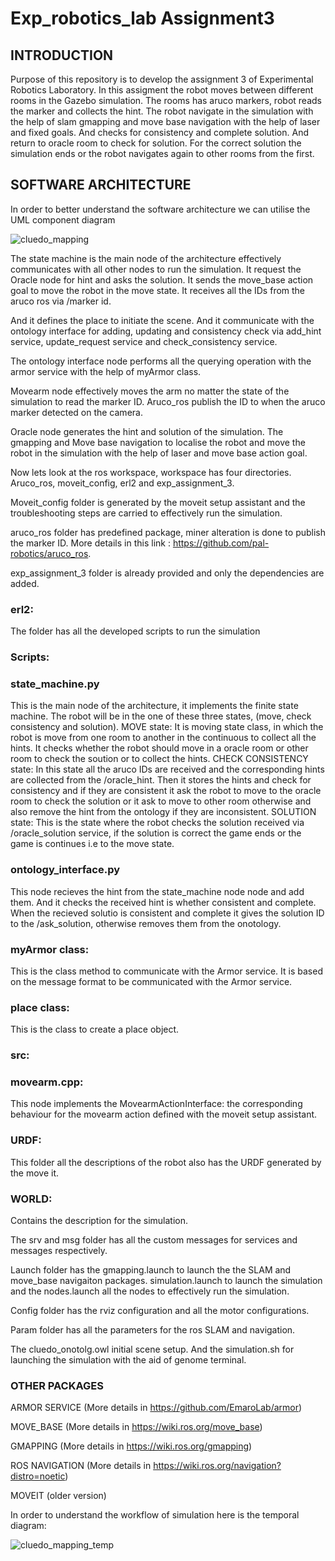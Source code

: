 # Exp_robotics_lab Assignment3
## INTRODUCTION
Purpose of this repository is to develop the assignment 3 of Experimental Robotics Laboratory. In this assigment the robot moves between different rooms in the Gazebo simulation. The rooms has aruco markers, robot reads the marker and collects the hint. The robot navigate in the simulation with the help of slam gmapping and move base navigation with the help of laser and fixed goals. And checks for consistency and complete solution. And return to oracle room to check for solution. For the correct solution the simulation ends or the robot navigates again to other rooms from the first.

## SOFTWARE ARCHITECTURE
In order to better understand the software architecture we can utilise the UML component diagram

![cluedo_mapping](https://user-images.githubusercontent.com/82164428/219997455-ae5f1b28-13f5-4b94-b0a2-33d4bc6ebafd.jpg)

The state machine is the main node of the architecture effectively communicates with all other nodes to run the simulation. It request the Oracle node for hint and asks the solution. It sends the move_base action goal to move the robot in the move state. It receives all the IDs from the aruco ros via /marker id. 

And it defines the place to initiate the scene. And it communicate with the ontology interface for adding, updating and consistency check via add_hint service, update_request service and check_consistency service.  

The ontology interface node performs all the querying operation with the armor service with the help of myArmor class.

Movearm node effectively moves the arm no matter the state of the simulation to read the marker ID. Aruco_ros publish the ID to when the aruco marker detected on the camera. 

Oracle node generates the hint and solution of the simulation. The gmapping and Move base navigation to localise the robot and move the robot in the simulation with the help of laser and move base action goal. 

Now lets look at the ros workspace, workspace has four directories. Aruco_ros, moveit_config, erl2 and exp_assignment_3.

Moveit_config folder is generated by the moveit setup assistant and the troubleshooting steps are carried to effectively run the simulation. 

aruco_ros folder has predefined package, miner alteration is done to publish the marker ID. More details in this link : https://github.com/pal-robotics/aruco_ros.

exp_assignment_3 folder is already provided and only the dependencies are added.

### erl2:
The folder has all the developed scripts to run the simulation

### Scripts:
### state_machine.py 
This is the main node of the architecture, it implements the finite state machine. The robot will be in the one of these three states, (move, check consistency and solution).
MOVE state: It is moving state class, in which the robot is move from one room to another in the continuous to collect all the hints. It checks whether the robot should move in a oracle room or other room to check the soution or to collect the hints. 
CHECK CONSISTENCY state: In this state all the aruco IDs are received and the corresponding hints are collected from the /oracle_hint. Then it stores the hints and check for consistency and if they are consistent it ask the robot to move to the oracle room to check the solution or it ask to move to other room otherwise and also remove the hint from the ontology if they are inconsistent.
SOLUTION state: This is the state where the robot checks the solution received via /oracle_solution service, if the solution is correct the game ends or the game is continues i.e to the move state.

### ontology_interface.py
This node recieves the hint from the state_machine node node and add them. And it checks the received hint is whether consistent and complete. When the recieved solutio is consistent and complete it gives the solution ID to the /ask_solution, otherwise removes them from the onotology. 

### myArmor class:
This is the class method to communicate with the Armor service. It is based on the message format to be communicated with the Armor service.

### place class:
This is the class to create a place object.

### src:
### movearm.cpp:
This node implements the MovearmActionInterface: the corresponding behaviour for the movearm action defined with the moveit setup assistant.

### URDF:
This folder all the descriptions of the robot also has the URDF generated by the move it.
     
### WORLD:
Contains the description for the simulation.

The srv and msg folder has all the custom messages for services and messages respectively.

Launch folder has the gmapping.launch to launch the the SLAM and move_base navigaiton packages. simulation.launch to launch the simulation and the nodes.launch all the nodes to effectively run the simulation.

Config folder has the rviz configuration and all the motor configurations.

Param folder has all the parameters for the ros SLAM  and navigation. 

The cluedo_onotolg.owl initial scene setup. And the simulation.sh for launching the simulation with the aid of genome terminal.

### OTHER PACKAGES 
ARMOR SERVICE (More details in https://github.com/EmaroLab/armor)

MOVE_BASE (More details in https://wiki.ros.org/move_base)

GMAPPING (More details in https://wiki.ros.org/gmapping)

ROS NAVIGATION (More details in https://wiki.ros.org/navigation?distro=noetic)

MOVEIT (older version)  

In order to understand the workflow of simulation here is the temporal diagram:

![cluedo_mapping_temp](https://user-images.githubusercontent.com/82164428/220025431-c41aa52e-1fad-4e35-9229-17c79f47169c.jpg)



